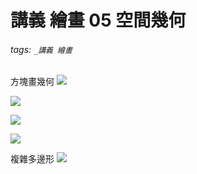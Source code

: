 # 講義 繪畫 05 空間幾何

###### tags: `_講義 繪畫`


方塊畫幾何
![](https://i.pinimg.com/564x/f0/10/7b/f0107b27c222dda54a112b24a2501cec.jpg)

![](https://i.pinimg.com/564x/d1/6f/08/d16f08be8cd2fb868fb367b5c0ff96cd.jpg)

![](https://i.pinimg.com/564x/28/0d/0b/280d0b219bb80bbe8bc196d05e3a29de.jpg)

![](https://i.pinimg.com/564x/fb/4c/a4/fb4ca445fa807259e6dd8f8cc5931fbd.jpg)

複雜多邊形
![](https://i.pinimg.com/564x/dc/ff/66/dcff6615cffd32fb114996b4b654dc13.jpg)